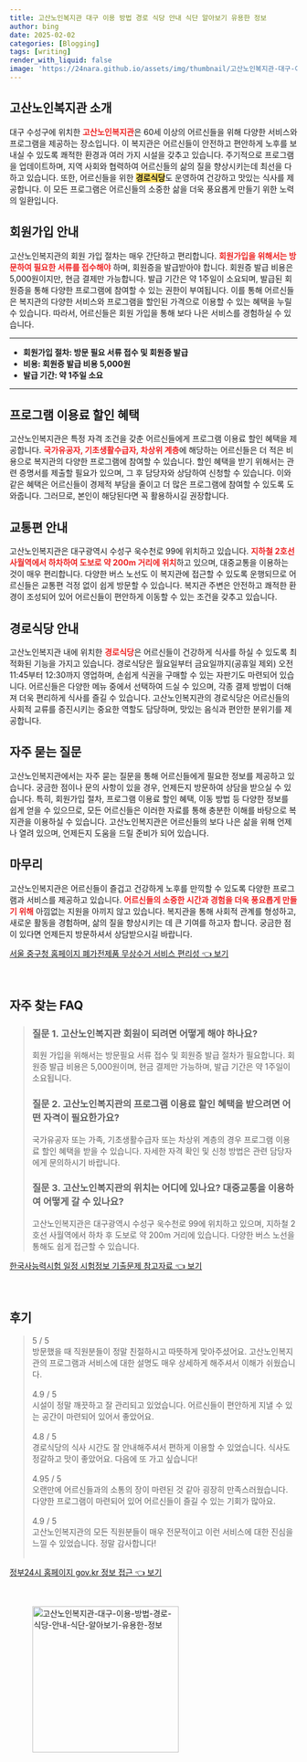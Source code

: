 ```yaml
---
title: 고산노인복지관 대구 이용 방법 경로 식당 안내 식단 알아보기 유용한 정보
author: bing
date: 2025-02-02
categories: [Blogging]
tags: [writing]
render_with_liquid: false
image: 'https://24nara.github.io/assets/img/thumbnail/고산노인복지관-대구-이용-방법-경로-식당-안내-식단-알아보기-유용한-정보.webp'
---
```



<h2 id='고산노인복지관 소개'>고산노인복지관 소개</h2>

<p>대구 수성구에 위치한 <b><span style="color: #ee2323;">고산노인복지관</span></b>은 60세 이상의 어르신들을 위해 다양한 서비스와 프로그램을 제공하는 장소입니다. 이 복지관은 어르신들이 안전하고 편안하게 노후를 보내실 수 있도록 쾌적한 환경과 여러 가지 시설을 갖추고 있습니다. 주기적으로 프로그램을 업데이트하며, 지역 사회와 협력하여 어르신들의 삶의 질을 향상시키는데 최선을 다하고 있습니다. 또한, 어르신들을 위한 <b><span style="background-color: #ffe066;">경로식당</span></b>도 운영하여 건강하고 맛있는 식사를 제공합니다. 이 모든 프로그램은 어르신들의 소중한 삶을 더욱 풍요롭게 만들기 위한 노력의 일환입니다. </p>

<h2 id='회원가입 안내'>회원가입 안내</h2>

<p>고산노인복지관의 회원 가입 절차는 매우 간단하고 편리합니다. <b><span style="color: #ee2323;">회원가입을 위해서는 방문하여 필요한 서류를 접수해야</span></b> 하며, 회원증을 발급받아야 합니다. 회원증 발급 비용은 5,000원이지만, 현금 결제만 가능합니다. 발급 기간은 약 1주일이 소요되며, 발급된 회원증을 통해 다양한 프로그램에 참여할 수 있는 권한이 부여됩니다. 이를 통해 어르신들은 복지관의 다양한 서비스와 프로그램을 할인된 가격으로 이용할 수 있는 혜택을 누릴 수 있습니다. 따라서, 어르신들은 회원 가입을 통해 보다 나은 서비스를 경험하실 수 있습니다. </p>

<hr />

<ul>
    <li><b>회원가입 절차: 방문 필요 서류 접수 및 회원증 발급</b></li>
    <li><b>비용: 회원증 발급 비용 5,000원</b></li>
    <li><b>발급 기간: 약 1주일 소요</b></li>
</ul>

<hr />

<h2 id='프로그램 이용료 할인 혜택'>프로그램 이용료 할인 혜택</h2>

<p>고산노인복지관은 특정 자격 조건을 갖춘 어르신들에게 프로그램 이용료 할인 혜택을 제공합니다. <b><span style="color: #ee2323;">국가유공자, 기초생활수급자, 차상위 계층</span></b>에 해당하는 어르신들은 더 적은 비용으로 복지관의 다양한 프로그램에 참여할 수 있습니다. 할인 혜택을 받기 위해서는 관련 증명서를 제출할 필요가 있으며, 그 후 담당자와 상담하여 신청할 수 있습니다. 이와 같은 혜택은 어르신들이 경제적 부담을 줄이고 더 많은 프로그램에 참여할 수 있도록 도와줍니다. 그러므로, 본인이 해당된다면 꼭 활용하시길 권장합니다.</p>

<h2 id='교통편 안내'>교통편 안내</h2>

<p>고산노인복지관은 대구광역시 수성구 욱수천로 99에 위치하고 있습니다. <b><span style="color: #ee2323;">지하철 2호선 사월역에서 하차하여 도보로 약 200m 거리에 위치</span></b>하고 있으며, 대중교통을 이용하는 것이 매우 편리합니다. 다양한 버스 노선도 이 복지관에 접근할 수 있도록 운행되므로 어르신들은 교통편 걱정 없이 쉽게 방문할 수 있습니다. 복지관 주변은 안전하고 쾌적한 환경이 조성되어 있어 어르신들이 편안하게 이동할 수 있는 조건을 갖추고 있습니다.</p>

<h2 id='경로식당 안내'>경로식당 안내</h2>

<p>고산노인복지관 내에 위치한 <b><span style="color: #ee2323;">경로식당</span></b>은 어르신들이 건강하게 식사를 하실 수 있도록 최적화된 기능을 가지고 있습니다. 경로식당은 월요일부터 금요일까지(공휴일 제외) 오전 11:45부터 12:30까지 영업하며, 손쉽게 식권을 구매할 수 있는 자판기도 마련되어 있습니다. 어르신들은 다양한 메뉴 중에서 선택하여 드실 수 있으며, 각종 결제 방법이 더해져 더욱 편리하게 식사를 즐길 수 있습니다. 고산노인복지관의 경로식당은 어르신들의 사회적 교류를 증진시키는 중요한 역할도 담당하며, 맛있는 음식과 편안한 분위기를 제공합니다.</p>

<h2 id='자주 묻는 질문'>자주 묻는 질문</h2>

<p>고산노인복지관에서는 자주 묻는 질문을 통해 어르신들에게 필요한 정보를 제공하고 있습니다. 궁금한 점이나 문의 사항이 있을 경우, 언제든지 방문하여 상담을 받으실 수 있습니다. 특히, 회원가입 절차, 프로그램 이용료 할인 혜택, 이동 방법 등 다양한 정보를 쉽게 얻을 수 있으므로, 모든 어르신들은 이러한 자료를 통해 충분한 이해를 바탕으로 복지관을 이용하실 수 있습니다. 고산노인복지관은 어르신들의 보다 나은 삶을 위해 언제나 열려 있으며, 언제든지 도움을 드릴 준비가 되어 있습니다.</p>

<h2 id='마무리'>마무리</h2>

<p>고산노인복지관은 어르신들이 즐겁고 건강하게 노후를 만끽할 수 있도록 다양한 프로그램과 서비스를 제공하고 있습니다. <b><span style="color: #ee2323;">어르신들의 소중한 시간과 경험을 더욱 풍요롭게 만들기 위해</span></b> 아낌없는 지원을 아끼지 않고 있습니다. 복지관을 통해 사회적 관계를 형성하고, 새로운 활동을 경험하며, 삶의 질을 향상시키는 데 큰 기여를 하고자 합니다. 궁금한 점이 있다면 언제든지 방문하셔서 상담받으시길 바랍니다.</p>


<p><a class="click-button" title="서울 중구청 홈페이지 폐가전제품 무상수거 서비스 편리성" href="https://24nara.github.io/posts/%EC%84%9C%EC%9A%B8-%EC%A4%91%EA%B5%AC%EC%B2%AD-%ED%99%88%ED%8E%98%EC%9D%B4%EC%A7%80-%ED%8F%90%EA%B0%80%EC%A0%84%EC%A0%9C%ED%92%88-%EB%AC%B4%EC%83%81%EC%88%98%EA%B1%B0-%EC%84%9C%EB%B9%84%EC%8A%A4-%ED%8E%B8%EB%A6%AC%EC%84%B1/" rel="dofollow">서울 중구청 홈페이지 폐가전제품 무상수거 서비스 편리성 👈 보기</a></p><br>
<h2 id='자주_찾는_FAQ'>자주 찾는 FAQ</h2>
<div itemscope="" itemtype="https://schema.org/FAQPage"> 
<blockquote> 
<div itemscope="" itemprop="mainEntity" itemtype="https://schema.org/Question"> 
<h3 itemprop="name">질문 1. 고산노인복지관 회원이 되려면 어떻게 해야 하나요?</h3> 
<div itemscope="" itemprop="acceptedAnswer" itemtype="https://schema.org/Answer"> 
<span itemprop="text"> 
<p>회원 가입을 위해서는 방문필요 서류 접수 및 회원증 발급 절차가 필요합니다. 회원증 발급 비용은 5,000원이며, 현금 결제만 가능하며, 발급 기간은 약 1주일이 소요됩니다.</p> 
</span> 
</div> 
</div> 
<div itemscope="" itemprop="mainEntity" itemtype="https://schema.org/Question"> 
<h3 itemprop="name">질문 2. 고산노인복지관의 프로그램 이용료 할인 혜택을 받으려면 어떤 자격이 필요한가요?</h3> 
<div itemscope="" itemprop="acceptedAnswer" itemtype="https://schema.org/Answer"> 
<span itemprop="text"> 
<p>국가유공자 또는 가족, 기초생활수급자 또는 차상위 계층의 경우 프로그램 이용료 할인 혜택을 받을 수 있습니다. 자세한 자격 확인 및 신청 방법은 관련 담당자에게 문의하시기 바랍니다.</p> 
</span> 
</div> 
</div> 
<div itemscope="" itemprop="mainEntity" itemtype="https://schema.org/Question"> 
<h3 itemprop="name">질문 3. 고산노인복지관의 위치는 어디에 있나요? 대중교통을 이용하여 어떻게 갈 수 있나요?</h3> 
<div itemscope="" itemprop="acceptedAnswer" itemtype="https://schema.org/Answer"> 
<span itemprop="text"> 
<p>고산노인복지관은 대구광역시 수성구 욱수천로 99에 위치하고 있으며, 지하철 2호선 사월역에서 하차 후 도보로 약 200m 거리에 있습니다. 다양한 버스 노선을 통해도 쉽게 접근할 수 있습니다.</p> 
</span> 
</div> 
</div> 
</blockquote> 
</div>
<p><a class="click-button" title="한국사능력시험 일정 시험정보 기출문제 참고자료" href="https://24nara.github.io/posts/%ED%95%9C%EA%B5%AD%EC%82%AC%EB%8A%A5%EB%A0%A5%EC%8B%9C%ED%97%98-%EC%9D%BC%EC%A0%95-%EC%8B%9C%ED%97%98%EC%A0%95%EB%B3%B4-%EA%B8%B0%EC%B6%9C%EB%AC%B8%EC%A0%9C-%EC%B0%B8%EA%B3%A0%EC%9E%90%EB%A3%8C/" rel="dofollow">한국사능력시험 일정 시험정보 기출문제 참고자료 👈 보기</a></p><br>
<h2 id='후기'>후기</h2>
<div itemscope itemtype="https://schema.org/Product">
  <blockquote>
  <div itemprop="review" itemscope itemtype="https://schema.org/Review">
      <div itemprop="reviewRating" itemscope itemtype="https://schema.org/Rating"> <span itemprop="ratingValue">5</span> / <span itemprop="bestRating">5</span> </div>
      <span itemprop="reviewBody">방문했을 때 직원분들이 정말 친절하시고 따뜻하게 맞아주셨어요. 고산노인복지관의 프로그램과 서비스에 대한 설명도 매우 상세하게 해주셔서 이해가 쉬웠습니다.</span>
  </div>
  <br>
  <div itemprop="review" itemscope itemtype="https://schema.org/Review">
      <div itemprop="reviewRating" itemscope itemtype="https://schema.org/Rating"> <span itemprop="ratingValue">4.9</span> / <span itemprop="bestRating">5</span> </div>
      <span itemprop="reviewBody">시설이 정말 깨끗하고 잘 관리되고 있었습니다. 어르신들이 편안하게 지낼 수 있는 공간이 마련되어 있어서 좋았어요.</span>
  </div>
  <br>
  <div itemprop="review" itemscope itemtype="https://schema.org/Review">
      <div itemprop="reviewRating" itemscope itemtype="https://schema.org/Rating"> <span itemprop="ratingValue">4.8</span> / <span itemprop="bestRating">5</span> </div>
      <span itemprop="reviewBody">경로식당의 식사 시간도 잘 안내해주셔서 편하게 이용할 수 있었습니다. 식사도 정갈하고 맛이 좋았어요. 다음에 또 가고 싶습니다!</span>
  </div>
  <br>
  <div itemprop="review" itemscope itemtype="https://schema.org/Review">
      <div itemprop="reviewRating" itemscope itemtype="https://schema.org/Rating"> <span itemprop="ratingValue">4.95</span> / <span itemprop="bestRating">5</span> </div>
      <span itemprop="reviewBody">오랜만에 어르신들과의 소통의 장이 마련된 것 같아 굉장히 만족스러웠습니다. 다양한 프로그램이 마련되어 있어 어르신들이 즐길 수 있는 기회가 많아요.</span>
  </div>
  <br>
  <div itemprop="review" itemscope itemtype="https://schema.org/Review">
      <div itemprop="reviewRating" itemscope itemtype="https://schema.org/Rating"> <span itemprop="ratingValue">4.9</span> / <span itemprop="bestRating">5</span> </div>
      <span itemprop="reviewBody">고산노인복지관의 모든 직원분들이 매우 전문적이고 이런 서비스에 대한 진심을 느낄 수 있었습니다. 정말 감사합니다!</span>
  </div>
  <br>
  </blockquote>
</div>
<p><a class="click-button" title="정부24시 홈페이지 gov.kr 정보 접근" href="https://24nara.github.io/posts/%EC%A0%95%EB%B6%8024%EC%8B%9C-%ED%99%88%ED%8E%98%EC%9D%B4%EC%A7%80-gov.kr-%EC%A0%95%EB%B3%B4-%EC%A0%91%EA%B7%BC/" rel="dofollow">정부24시 홈페이지 gov.kr 정보 접근 👈 보기</a></p><br>
<figure class="image"><img src="https://24nara.github.io/assets/img/thumbnail/고산노인복지관-대구-이용-방법-경로-식당-안내-식단-알아보기-유용한-정보.webp" alt="고산노인복지관-대구-이용-방법-경로-식당-안내-식단-알아보기-유용한-정보" width="256" height="256"></figure>
